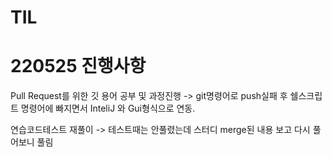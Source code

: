 # TIL
<h1>220525 진행사항</h1>
 
Pull Request를 위한 깃 용어 공부 및 과정진행
-> git명령어로 push실패 후 쉘스크립트 명령어에 빠지면서 InteliJ 와 Gui형식으로 연동.


연습코드테스트 재풀이 -> 테스트때는 안풀렸는데 스터디 merge된 내용 보고 다시 풀어보니 풀림








